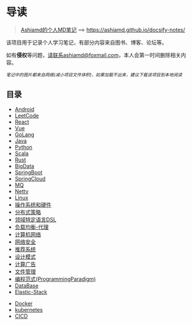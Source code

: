 #  导读

> [Ashiamd的个人MD笔记](https://ashiamd.github.io/docsify-notes/) ==> https://ashiamd.github.io/docsify-notes/

该项目用于记录个人学习笔记，有部分内容来自图书、博客、论坛等。

如有**侵权**等问题，请联系ashiamd@foxmail.com，本人会第一时间删除相关内容。

*<small>笔记中的图片都来自网络(减小项目文件体积)，如果加载不出来，建议下载该项目到本地阅读</small>*

## 目录

* [Android](https://ashiamd.github.io/docsify-notes/#/study/Android/README.md)
* [LeetCode](https://ashiamd.github.io/docsify-notes/#/study/LeetCode_Study/README.md)
* [React](https://ashiamd.github.io/docsify-notes/#/study/React/README.md)
* [Vue](https://ashiamd.github.io/docsify-notes/#/study/Vue/README.md)
* [GoLang](https://ashiamd.github.io/docsify-notes/#/study/GoLang/README.md)
* [Java](https://ashiamd.github.io/docsify-notes/#/study/Java/README.md)
* [Python](https://ashiamd.github.io/docsify-notes/#/study/Python/README.md)
* [Scala](https://ashiamd.github.io/docsify-notes/#/study/Scala/README.md)
* [Rust](https://ashiamd.github.io/docsify-notes/#/study/Rust/README.md)
* [BigData](https://ashiamd.github.io/docsify-notes/#/study/BigData/README.md)
* [SpringBoot](https://ashiamd.github.io/docsify-notes/#/study/SpringBoot/README.md)
* [SpringCloud](https://ashiamd.github.io/docsify-notes/#/study/SpringCloud/README.md)
* [MQ](https://ashiamd.github.io/docsify-notes/#/study/MQ/README.md)
* [Netty](https://ashiamd.github.io/docsify-notes/#/study/Netty/README.md)
* [Linux](https://ashiamd.github.io/docsify-notes/#/study/Linux/README.md)
* [操作系统和硬件](https://ashiamd.github.io/docsify-notes/#/study/操作系统和硬件/README)
* [分布式策略](https://ashiamd.github.io/docsify-notes/#/study/分布式策略/README)
* [领域特定语言DSL](https://ashiamd.github.io/docsify-notes/#/study/领域特定语言DSL/README)
* [负载均衡-代理](https://ashiamd.github.io/docsify-notes/#/study/负载均衡-代理/README)
* [计算机网络](https://ashiamd.github.io/docsify-notes/#/study/计算机网络/README.md)
* [网络安全](https://ashiamd.github.io/docsify-notes/#/study/网络安全/README.md)
* [推荐系统](https://ashiamd.github.io/docsify-notes/#/study/推荐系统/README.md)
* [设计模式](https://ashiamd.github.io/docsify-notes/#/study/设计模式/README.md)
* [计算广告](https://ashiamd.github.io/docsify-notes/#/study/计算广告/README.md)
* [文件管理](https://ashiamd.github.io/docsify-notes/#/study/文件管理/README.md)
* [编程范式(ProgrammingParadigm)](https://ashiamd.github.io/docsify-notes/#/study/编程范式(ProgrammingParadigm)/README.md)
* [DataBase](https://ashiamd.github.io/docsify-notes/#/study/DataBase/README.md)
* [Elastic-Stack](https://ashiamd.github.io/docsify-notes/#/study/Elastic-Stack/README.md)

+ [Docker](https://ashiamd.github.io/docsify-notes/#/study/Docker/README.md)
+ [kubernetes](https://ashiamd.github.io/docsify-notes/#/study/kubernetes/README.md)
+ [CICD](https://ashiamd.github.io/docsify-notes/#/study/CICD/README.md)